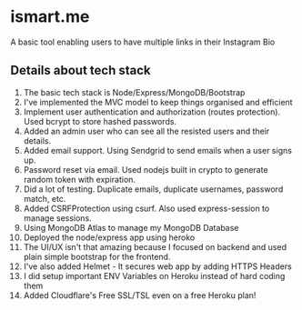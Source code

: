 # ismart.me
A basic tool enabling users to have multiple links in their Instagram Bio 

## Details about tech stack
1. The basic tech stack is Node/Express/MongoDB/Bootstrap
2. I've implemented the MVC model to keep things organised and efficient
3. Implement user authentication and authorization (routes protection). Used bcrypt to store hashed passwords.
4. Added an admin user who can see all the resisted users and their details.
5. Added email support. Using Sendgrid to send emails when a user signs up.
6. Password reset via email. Used nodejs built in crypto to generate random token with expiration.
7. Did a lot of testing. Duplicate emails, duplicate usernames, password match, etc.
8. Added CSRFProtection using csurf. Also used express-session to manage sessions.
9. Using MongoDB Atlas to manage my MongoDB Database
10. Deployed the node/express app using heroko
11. The UI/UX isn't that amazing because I focused on backend and used plain simple bootstrap for the frontend.
12. I've also added Helmet - It secures web app by adding HTTPS Headers
13. I did setup important ENV Variables on Heroku instead of hard coding them
14. Added Cloudflare's Free SSL/TSL even on a free Heroku plan!
